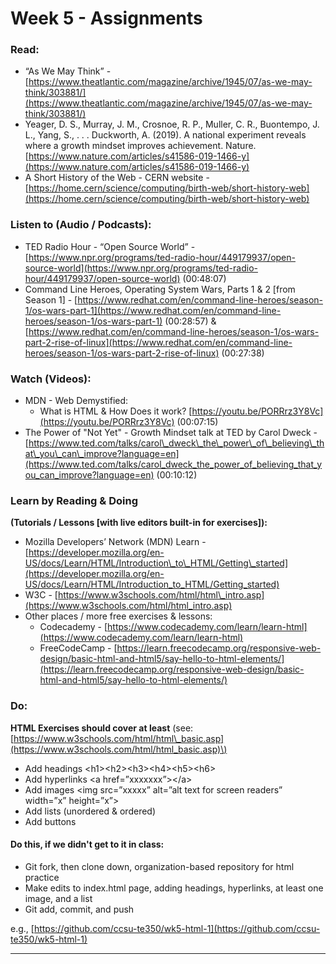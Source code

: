 # Week 5 - Assignments

### **Read:**

* “As We May Think” - [https://www.theatlantic.com/magazine/archive/1945/07/as-we-may-think/303881/](https://www.theatlantic.com/magazine/archive/1945/07/as-we-may-think/303881/)
* Yeager, D. S., Murray, J. M., Crosnoe, R. P., Muller, C. R., Buontempo, J. L., Yang, S., . . . Duckworth, A. \(2019\). A national experiment reveals where a growth mindset improves achievement. Nature. [https://www.nature.com/articles/s41586-019-1466-y](https://www.nature.com/articles/s41586-019-1466-y)
* A Short History of the Web - CERN website - [https://home.cern/science/computing/birth-web/short-history-web](https://home.cern/science/computing/birth-web/short-history-web)

### **Listen to \(Audio / Podcasts\):**

* TED Radio Hour - “Open Source World” - [https://www.npr.org/programs/ted-radio-hour/449179937/open-source-world](https://www.npr.org/programs/ted-radio-hour/449179937/open-source-world) \(00:48:07\)
* Command Line Heroes, Operating System Wars, Parts 1 & 2 \[from Season 1\] - [https://www.redhat.com/en/command-line-heroes/season-1/os-wars-part-1](https://www.redhat.com/en/command-line-heroes/season-1/os-wars-part-1) \(00:28:57\) & [https://www.redhat.com/en/command-line-heroes/season-1/os-wars-part-2-rise-of-linux](https://www.redhat.com/en/command-line-heroes/season-1/os-wars-part-2-rise-of-linux) \(00:27:38\)

### **Watch \(Videos\):**

* MDN - Web Demystified:
  * What is HTML & How Does it work? [https://youtu.be/PORRrz3Y8Vc](https://youtu.be/PORRrz3Y8Vc) \(00:07:15\)
* The Power of "Not Yet" - Growth Mindset talk at TED by Carol Dweck - [https://www.ted.com/talks/carol\_dweck\_the\_power\_of\_believing\_that\_you\_can\_improve?language=en](https://www.ted.com/talks/carol_dweck_the_power_of_believing_that_you_can_improve?language=en) \(00:10:12\)

### **Learn by Reading & Doing** 

**\(Tutorials / Lessons \[with live editors built-in for exercises\]\):**

* Mozilla Developers’ Network \(MDN\) Learn - [https://developer.mozilla.org/en-US/docs/Learn/HTML/Introduction\_to\_HTML/Getting\_started](https://developer.mozilla.org/en-US/docs/Learn/HTML/Introduction_to_HTML/Getting_started)
* W3C - [https://www.w3schools.com/html/html\_intro.asp](https://www.w3schools.com/html/html_intro.asp) 
* Other places / more free exercises & lessons:
  * Codecademy - [https://www.codecademy.com/learn/learn-html](https://www.codecademy.com/learn/learn-html)
  * FreeCodeCamp - [https://learn.freecodecamp.org/responsive-web-design/basic-html-and-html5/say-hello-to-html-elements/](https://learn.freecodecamp.org/responsive-web-design/basic-html-and-html5/say-hello-to-html-elements/)

### **Do:** 

**HTML Exercises should cover at least** \(see: [https://www.w3schools.com/html/html\_basic.asp](https://www.w3schools.com/html/html_basic.asp)\)

* Add headings &lt;h1&gt;&lt;h2&gt;&lt;h3&gt;&lt;h4&gt;&lt;h5&gt;&lt;h6&gt;
* Add hyperlinks &lt;a href=”xxxxxxx”&gt;&lt;/a&gt;
* Add images &lt;img src=”xxxxx” alt=”alt text for screen readers” width=”x” height=”x”&gt;
* Add lists \(unordered & ordered\)
* Add buttons

#### Do this, if we didn't get to it in class:

* Git fork, then clone down, organization-based repository for html practice
* Make edits to index.html page, adding headings, hyperlinks, at least one image, and a list
* Git add, commit, and push

e.g., [https://github.com/ccsu-te350/wk5-html-1](https://github.com/ccsu-te350/wk5-html-1)   
****

